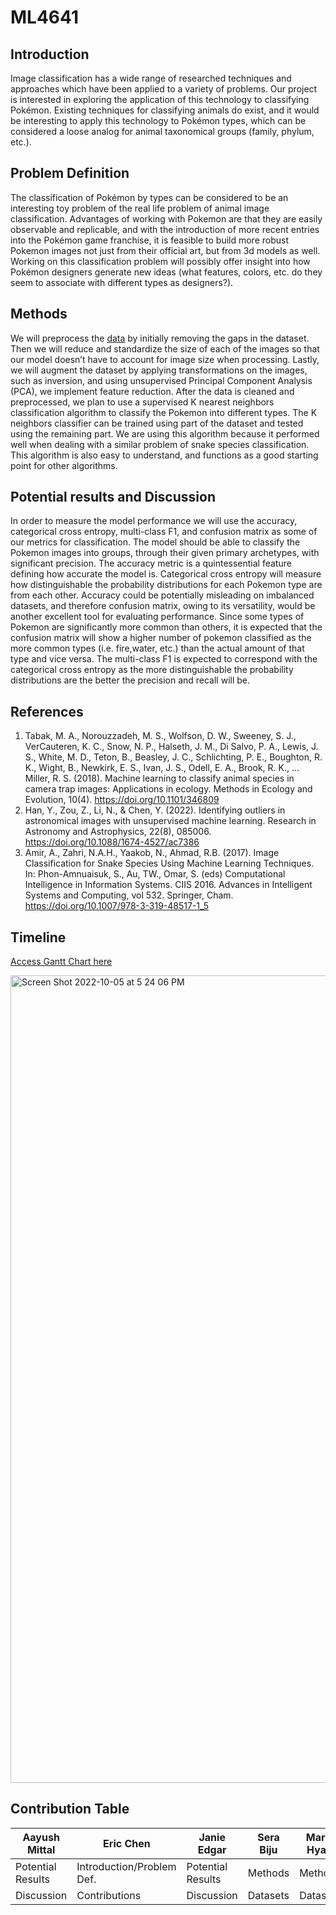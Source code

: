 # ML4641

## Introduction
Image classification has a wide range of researched techniques and approaches which have been applied to a variety of problems. Our project is interested in exploring the application of this technology to classifying Pokémon. Existing techniques for classifying animals do exist, and it would be interesting to apply this technology to Pokémon types, which can be considered a loose analog for animal taxonomical groups (family, phylum, etc.). 

## Problem Definition
The classification of Pokémon by types can be considered to be an interesting toy problem of the real life problem of animal image classification. Advantages of working with Pokemon are that they are easily observable and replicable, and with the introduction of more recent entries into the Pokémon game franchise, it is feasible to build more robust Pokemon images not just from their official art, but from 3d models as well. Working on this classification problem will possibly offer insight into how Pokémon designers generate new ideas (what features, colors, etc. do they seem to associate with different types as designers?). 

## Methods
We will preprocess the [data](https://www.kaggle.com/datasets/vishalsubbiah/pokemon-images-and-types) by initially removing the gaps in the dataset. Then we will reduce and standardize the size of  each of the images so that our model doesn’t have to account for image size when processing. Lastly, we will augment the dataset by applying transformations on the images, such as inversion, and using unsupervised Principal Component Analysis (PCA), we implement feature reduction.
After the data is cleaned and preprocessed, we plan to use a supervised K nearest neighbors classification algorithm to classify the Pokemon into different types. The K neighbors classifier can be trained using part of the dataset and tested using the remaining part. We are using this algorithm because it performed well when dealing with a similar problem of snake species classification. This algorithm is also easy to understand, and functions as a good starting point for other algorithms.

## Potential results and Discussion
In order to measure the model performance we will use the accuracy, categorical cross entropy, multi-class F1, and confusion matrix as some of our metrics for classification. The model should be able to classify the Pokemon images into groups, through their given primary archetypes, with significant precision. The accuracy metric is a quintessential feature defining how accurate the model is. Categorical cross entropy will measure how distinguishable the probability distributions for each Pokemon type are from each other. Accuracy could be potentially misleading on imbalanced datasets, and therefore confusion matrix, owing to its versatility, would be another excellent tool for evaluating performance.
Since some types of Pokemon are significantly more common than others, it is expected that the confusion matrix will show a higher number of pokemon classified as the more common types (i.e. fire,water, etc.) than the actual amount of that type and vice versa. The multi-class F1 is expected to correspond with the categorical cross entropy as the more distinguishable the probability distributions are the better the precision and recall will be.

## References

1. Tabak, M. A., Norouzzadeh, M. S., Wolfson, D. W., Sweeney, S. J., VerCauteren, K. C., Snow, N. P., Halseth, J. M., Di Salvo, P. A., Lewis, J. S., White, M. D., Teton, B., Beasley, J. C., Schlichting, P. E., Boughton, R. K., Wight, B., Newkirk, E. S., Ivan, J. S., Odell, E. A., Brook, R. K., … Miller, R. S. (2018). Machine learning to classify animal species in camera trap images: Applications in ecology. Methods in Ecology and Evolution, 10(4). https://doi.org/10.1101/346809 
2. Han, Y., Zou, Z., Li, N., &amp; Chen, Y. (2022). Identifying outliers in astronomical images with unsupervised machine learning. Research in Astronomy and Astrophysics, 22(8), 085006. https://doi.org/10.1088/1674-4527/ac7386 
3. Amir, A., Zahri, N.A.H., Yaakob, N., Ahmad, R.B. (2017). Image Classification for Snake Species Using Machine Learning Techniques. In: Phon-Amnuaisuk, S., Au, TW., Omar, S. (eds) Computational Intelligence in Information Systems. CIIS 2016. Advances in Intelligent Systems and Computing, vol 532. Springer, Cham. https://doi.org/10.1007/978-3-319-48517-1_5

## Timeline
[Access Gantt Chart here](https://docs.google.com/spreadsheets/d/1C_5R84fuOJFV-A0jJgSX9z4PrilBJ4jo/edit?usp=sharing&ouid=107739152912878040423&rtpof=true&sd=true)

<img width="1292" alt="Screen Shot 2022-10-05 at 5 24 06 PM" src="https://user-images.githubusercontent.com/29692528/194166644-39d691f2-c7d2-45de-95f7-49648283de14.png">


## Contribution Table

| Aayush Mittal   | Eric Chen        | Janie Edgar      | Sera Biju        | Marin Hyatt      |
| ----------------|------------------| -----------------|------------------| -----------------|
|Potential Results| Introduction/Problem Def.| Potential Results| Methods          | Methods          |
| Discussion      | Contributions    | Discussion       | Datasets         | Datasets         |
